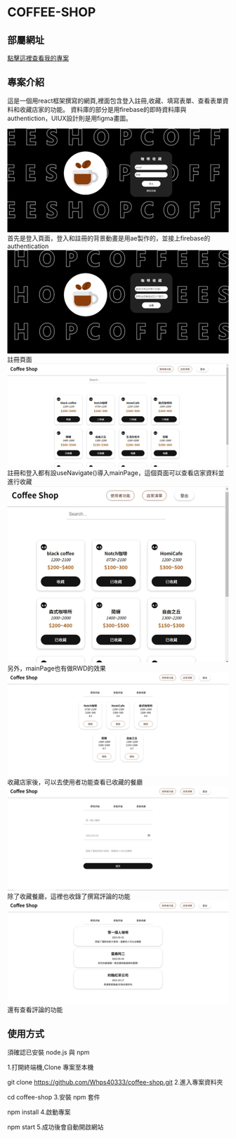 # COFFEE-SHOP

## 部屬網址
[點擊這裡查看我的專案](https://whps40333.github.io/coffee-shop-app/)
## 專案介紹
這是一個用react框架撰寫的網頁,裡面包含登入註冊,收藏、填寫表單、查看表單資料和收藏店家的功能。
資料庫的部分是用firebase的即時資料庫與authentiction，UIUX設計則是用figma畫圖。

![首先是登入頁面，登入和註冊的背景動畫是用ae製作的，並接上firebase的authentication](./src/images/coffee-shop-login.jpg)
首先是登入頁面，登入和註冊的背景動畫是用ae製作的，並接上firebase的authentication
![註冊頁面](./src/images/coffee-shop-register.jpg)
註冊頁面
![註冊和登入都有設useNavigate()導入mainPage，這個頁面可以查看店家資料並進行收藏](./src/images/%E5%BA%97%E5%AE%B6%E6%B8%85%E5%96%AE.jpg)
註冊和登入都有設useNavigate()導入mainPage，這個頁面可以查看店家資料並進行收藏
![另外，mainPage也有做RWD的效果](./src/images/%E5%BA%97%E5%AE%B6%E6%B8%85%E5%96%AERWD.jpg)
另外，mainPage也有做RWD的效果
![收藏店家後，可以去使用者功能查看已收藏的餐廳](./src/images/%E6%9F%A5%E7%9C%8B%E6%94%B6%E8%97%8F%E5%BA%97%E5%AE%B6.jpg)
收藏店家後，可以去使用者功能查看已收藏的餐廳
![除了收藏餐廳，這裡也收錄了撰寫評論的功能](./src/images/%E6%92%B0%E5%AF%AB%E8%A9%95%E8%AB%96.jpg)
除了收藏餐廳，這裡也收錄了撰寫評論的功能
![還有查看評論的功能](./src/images/%E6%9F%A5%E7%9C%8B%E8%A9%95%E8%AB%96.jpg)
還有查看評論的功能


## 使用方式
須確認已安裝 node.js 與 npm

1.打開終端機,Clone 專案至本機

git clone https://github.com/Whps40333/coffee-shop.git
2.進入專案資料夾

cd coffee-shop
3.安裝 npm 套件

npm install
4.啟動專案

npm start
5.成功後會自動開啟網站
